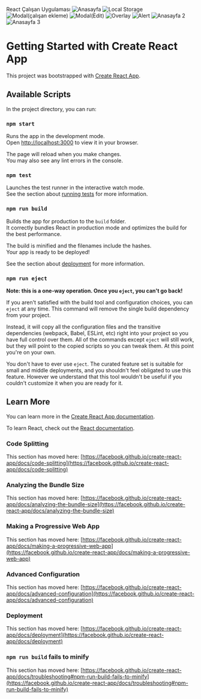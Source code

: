 React Çalışan Uygulaması
![Anasayfa](https://user-images.githubusercontent.com/98158194/182030511-c4b77a1f-fea8-4ef5-b2c9-78fc2f480eb8.png)
![Local Storage](https://user-images.githubusercontent.com/98158194/182030512-c86b6d7a-a12e-4289-8d62-c34b05c052d8.png)
![Modal(çalışan ekleme)](https://user-images.githubusercontent.com/98158194/182030514-e4a19f41-c1dd-448e-afe1-7805bdf98d72.png)
![Modal(Edit)](https://user-images.githubusercontent.com/98158194/182030516-11d4de8b-3a58-4caa-bd8f-22724992ebfe.png)
![Overlay](https://user-images.githubusercontent.com/98158194/182030518-4953b69f-be76-403f-884c-a2a2c00869aa.png)
![Alert](https://user-images.githubusercontent.com/98158194/182030521-7f7d07d9-8a84-4f87-9bec-aa07abfffda8.png)
![Anasayfa 2](https://user-images.githubusercontent.com/98158194/182030522-f06c4d72-7b0f-4330-b1cb-e4a517c291f4.png)
![Anasayfa 3](https://user-images.githubusercontent.com/98158194/182030524-b3c64baf-1572-4abb-8b42-18dced89f4eb.png)


# Getting Started with Create React App

This project was bootstrapped with [Create React App](https://github.com/facebook/create-react-app).

## Available Scripts

In the project directory, you can run:

### `npm start`

Runs the app in the development mode.\
Open [http://localhost:3000](http://localhost:3000) to view it in your browser.

The page will reload when you make changes.\
You may also see any lint errors in the console.

### `npm test`

Launches the test runner in the interactive watch mode.\
See the section about [running tests](https://facebook.github.io/create-react-app/docs/running-tests) for more information.

### `npm run build`

Builds the app for production to the `build` folder.\
It correctly bundles React in production mode and optimizes the build for the best performance.

The build is minified and the filenames include the hashes.\
Your app is ready to be deployed!

See the section about [deployment](https://facebook.github.io/create-react-app/docs/deployment) for more information.

### `npm run eject`

**Note: this is a one-way operation. Once you `eject`, you can't go back!**

If you aren't satisfied with the build tool and configuration choices, you can `eject` at any time. This command will remove the single build dependency from your project.

Instead, it will copy all the configuration files and the transitive dependencies (webpack, Babel, ESLint, etc) right into your project so you have full control over them. All of the commands except `eject` will still work, but they will point to the copied scripts so you can tweak them. At this point you're on your own.

You don't have to ever use `eject`. The curated feature set is suitable for small and middle deployments, and you shouldn't feel obligated to use this feature. However we understand that this tool wouldn't be useful if you couldn't customize it when you are ready for it.

## Learn More

You can learn more in the [Create React App documentation](https://facebook.github.io/create-react-app/docs/getting-started).

To learn React, check out the [React documentation](https://reactjs.org/).

### Code Splitting

This section has moved here: [https://facebook.github.io/create-react-app/docs/code-splitting](https://facebook.github.io/create-react-app/docs/code-splitting)

### Analyzing the Bundle Size

This section has moved here: [https://facebook.github.io/create-react-app/docs/analyzing-the-bundle-size](https://facebook.github.io/create-react-app/docs/analyzing-the-bundle-size)

### Making a Progressive Web App

This section has moved here: [https://facebook.github.io/create-react-app/docs/making-a-progressive-web-app](https://facebook.github.io/create-react-app/docs/making-a-progressive-web-app)

### Advanced Configuration

This section has moved here: [https://facebook.github.io/create-react-app/docs/advanced-configuration](https://facebook.github.io/create-react-app/docs/advanced-configuration)

### Deployment

This section has moved here: [https://facebook.github.io/create-react-app/docs/deployment](https://facebook.github.io/create-react-app/docs/deployment)

### `npm run build` fails to minify

This section has moved here: [https://facebook.github.io/create-react-app/docs/troubleshooting#npm-run-build-fails-to-minify](https://facebook.github.io/create-react-app/docs/troubleshooting#npm-run-build-fails-to-minify)
